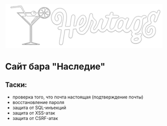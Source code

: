![Heritage Bar](/public/img/logo_negate.png)
# Сайт бара "Наследие"

## Таски:
* проверка того, что почта настоящая (подтверждение почты)
* восстановление пароля
* защита от SQL-инъекций
* защита от XSS-атак
* защита от CSRF-атак